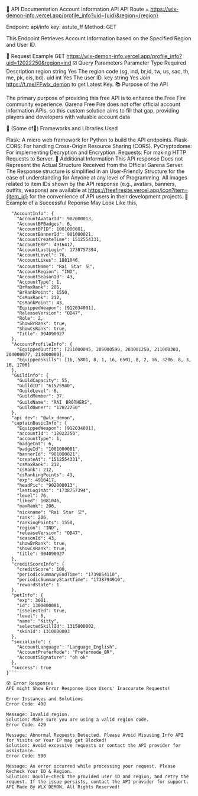📝 API Documentation
Account Information API
API Route = https://wlx-demon-info.vercel.app/profile_info?uid={uid}&region={region}

Endpoint: api/info key: astute_ff Method: GET

This Endpoint Retrieves Account Information based on the Specified Region and User ID.

📨 Request Example
GET https://wlx-demon-info.vercel.app/profile_info?uid=12022250&region=ind
☑️ Query Parameters
Parameter	Type	Required	Description
region	string	Yes	The region code (sg, ind, br,id, tw, us, sac, th, me, pk, cis, bd).
uid	int	Yes	The user ID.
key	string	Yes	Join https://t.me/FFwlx_demon to get Latest Key.
📚 Purpose of the API

The primary purpose of providing this free API is to enhance the Free Fire community experience. Garena Free Fire does not offer official account information APIs, so this custom solution aims to fill that gap, providing players and developers with valuable account data

🧩 (Some of🤫) Frameworks and Libraries Used

Flask: A micro web framework for Python to build the API endpoints.
Flask-CORS: For handling Cross-Origin Resource Sharing (CORS).
PyCryptodome: For implementing Decryption and Encryption.
Requests: For making HTTP Requests to Server.
📁 Additional Information
This API response Does not Represent the Actual Structure Received from the Official Garena Server.
The Response structure is simplified in an User-Friendly Structure for the ease of understanding for Anyone at any level of Programming.
All images related to item IDs shown by the API response (e.g., avatars, banners, outfits, weapons) are available at https://freefiresite.vercel.app/icon?item={item_id} for the convenience of API users in their development projects.
💬 Example of a Successful Reponse May Look Like this,

```{
  "AccountInfo": {
    "AccountAvatarId": 902000013,
    "AccountBPBadges": 6,
    "AccountBPID": 1001000081,
    "AccountBannerId": 901000021,
    "AccountCreateTime": 1512554331,
    "AccountEXP": 4916417,
    "AccountLastLogin": 1738757394,
    "AccountLevel": 76,
    "AccountLikes": 1081046,
    "AccountName": "RaiㅤStarㅤ모",
    "AccountRegion": "IND",
    "AccountSeasonId": 43,
    "AccountType": 1,
    "BrMaxRank": 206,
    "BrRankPoint": 1550,
    "CsMaxRank": 212,
    "CsRankPoint": 43,
    "EquippedWeapon": [912034001],
    "ReleaseVersion": "OB47",
    "Role": 2,
    "ShowBrRank": true,
    "ShowCsRank": true,
    "Title": 904090027
  },
  "AccountProfileInfo": {
    "EquippedOutfit": [211000045, 205000590, 203001250, 211000303, 204000077, 214000000],
    "EquippedSkills": [16, 5801, 8, 1, 16, 6501, 8, 2, 16, 3206, 8, 3, 16, 1706]
  },
  "GuildInfo": {
    "GuildCapacity": 55,
    "GuildID": "61575940",
    "GuildLevel": 6,
    "GuildMember": 37,
    "GuildName": "RAIㅤBR0THERS",
    "GuildOwner": "12022250"
  },
  "api dev": "@wlx_demon",
  "captainBasicInfo": {
    "EquippedWeapon": [912034001],
    "accountId": "12022250",
    "accountType": 1,
    "badgeCnt": 6,
    "badgeId": "1001000081",
    "bannerId": "901000021",
    "createAt": "1512554331",
    "csMaxRank": 212,
    "csRank": 212,
    "csRankingPoints": 43,
    "exp": 4916417,
    "headPic": "902000013",
    "lastLoginAt": "1738757394",
    "level": 76,
    "liked": 1081046,
    "maxRank": 206,
    "nickname": "RaiㅤStarㅤ모",
    "rank": 206,
    "rankingPoints": 1550,
    "region": "IND",
    "releaseVersion": "OB47",
    "seasonId": 43,
    "showBrRank": true,
    "showCsRank": true,
    "title": 904090027
  },
  "creditScoreInfo": {
    "creditScore": 100,
    "periodicSummaryEndTime": "1739054110",
    "periodicSummaryStartTime": "1738794910",
    "rewardState": 1
  },
  "petInfo": {
    "exp": 3001,
    "id": 1300000001,
    "isSelected": true,
    "level": 6,
    "name": "Kitty",
    "selectedSkillId": 1315000002,
    "skinId": 1310000003
  },
  "socialinfo": {
    "AccountLanguage": "Language_English",
    "AccountPreferMode": "Prefermode_BR",
    "AccountSignature": "oh ok"
  },
  "success": true
}```

😵 Error Responses
API might Show Error Response Upon Users' Inaccurate Requests!

Error Instances and Solutions
Error Code: 400

Message: Invalid region.
Solution: Make sure you are using a valid region code.
Error Code: 429

Message: Abnormal Requests Detected. Please Avoid Misusing Info API for Visits or Your IP may get Blocked!
Solution: Avoid excessive requests or contact the API provider for assistance.
Error Code: 500

Message: An error occurred while processing your request. Please Recheck Your ID & Region.
Solution: Double-check the provided user ID and region, and retry the request. If the issue persists, contact the API provider for support.
API Made By WLX DEMON, All Rights Reserved!